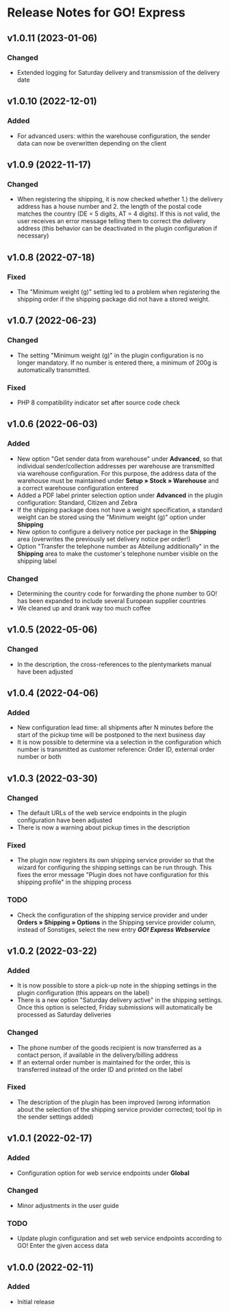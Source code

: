 # Release Notes for GO! Express

## v1.0.11 (2023-01-06)

### Changed
- Extended logging for Saturday delivery and transmission of the delivery date

## v1.0.10 (2022-12-01)

### Added
- For advanced users: within the warehouse configuration, the sender data can now be overwritten depending on the client

## v1.0.9 (2022-11-17)

### Changed
- When registering the shipping, it is now checked whether 1.) the delivery address has a house number and 2. the length of the postal code matches the country (DE = 5 digits, AT = 4 digits). If this is not valid, the user receives an error message telling them to correct the delivery address (this behavior can be deactivated in the plugin configuration if necessary)

## v1.0.8 (2022-07-18)

### Fixed
- The "Minimum weight (g)" setting led to a problem when registering the shipping order if the shipping package did not have a stored weight.

## v1.0.7 (2022-06-23)

### Changed
- The setting "Minimum weight (g)" in the plugin configuration is no longer mandatory. If no number is entered there, a minimum of 200g is automatically transmitted.

### Fixed
- PHP 8 compatibility indicator set after source code check

## v1.0.6 (2022-06-03)

### Added
- New option "Get sender data from warehouse" under **Advanced**, so that individual sender/collection addresses per warehouse are transmitted via warehouse configuration. For this purpose, the address data of the warehouse must be maintained under **Setup » Stock » Warehouse** and a correct warehouse configuration entered
- Added a PDF label printer selection option under **Advanced** in the plugin configuration: Standard, Citizen and Zebra
- If the shipping package does not have a weight specification, a standard weight can be stored using the "Minimum weight (g)" option under **Shipping**
- New option to configure a delivery notice per package in the **Shipping** area (overwrites the previously set delivery notice per order!)
- Option "Transfer the telephone number as Abteilung additionally" in the **Shipping** area to make the customer's telephone number visible on the shipping label

### Changed
- Determining the country code for forwarding the phone number to GO! has been expanded to include several European supplier countries
- We cleaned up and drank way too much coffee

## v1.0.5 (2022-05-06)

### Changed
- In the description, the cross-references to the plentymarkets manual have been adjusted

## v1.0.4 (2022-04-06)

### Added
- New configuration lead time: all shipments after N minutes before the start of the pickup time will be postponed to the next business day
- It is now possible to determine via a selection in the configuration which number is transmitted as customer reference: Order ID, external order number or both

## v1.0.3 (2022-03-30)

### Changed
- The default URLs of the web service endpoints in the plugin configuration have been adjusted
- There is now a warning about pickup times in the description

### Fixed
- The plugin now registers its own shipping service provider so that the wizard for configuring the shipping settings can be run through. This fixes the error message "Plugin does not have configuration for this shipping profile" in the shipping process

### TODO
- Check the configuration of the shipping service provider and under **Orders » Shipping » Options** in the Shipping service provider column, instead of Sonstiges, select the new entry _**GO! Express Webservice**_

## v1.0.2 (2022-03-22)

### Added
- It is now possible to store a pick-up note in the shipping settings in the plugin configuration (this appears on the label)
- There is a new option "Saturday delivery active" in the shipping settings. Once this option is selected, Friday submissions will automatically be processed as Saturday deliveries

### Changed
- The phone number of the goods recipient is now transferred as a contact person, if available in the delivery/billing address
- If an external order number is maintained for the order, this is transferred instead of the order ID and printed on the label

### Fixed
- The description of the plugin has been improved (wrong information about the selection of the shipping service provider corrected; tool tip in the sender settings added)

## v1.0.1 (2022-02-17)

### Added
- Configuration option for web service endpoints under **Global**

### Changed
- Minor adjustments in the user guide

### TODO
- Update plugin configuration and set web service endpoints according to GO! Enter the given access data

## v1.0.0 (2022-02-11)

### Added
- Initial release
